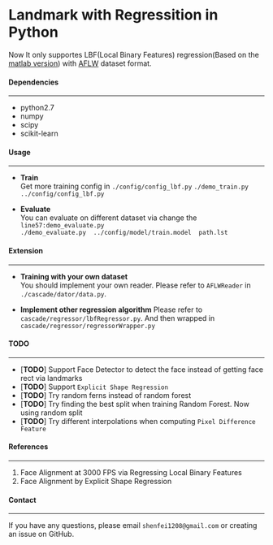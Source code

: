Landmark with Regressition in Python
====
Now It only supportes LBF(Local Binary Features) regression(Based on the [matlab version](https://github.com/jwyang/face-alignment)) with [AFLW](http://lrs.icg.tugraz.at/research/aflw/) dataset format.      

#### __Dependencies__    
---    
* python2.7    
* numpy    
* scipy    
* scikit-learn    

#### __Usage__    
---    

* __Train__    
Get more training config in `./config/config_lbf.py` 
`./demo_train.py ../config/config_lbf.py`    

* __Evaluate__     
You can evaluate on different dataset via change the `line57:demo_evaluate.py`        
`./demo_evaluate.py  ../config/model/train.model  path.lst`    

#### __Extension__
---    
* __Training with your own dataset__    
You should implement your own reader. Please refer to `AFLWReader` in `./cascade/dator/data.py`.

* __Implement other regression algorithm__ 
Please refer to `cascade/regressor/lbfRegressor.py`. And then wrapped in `cascade/regressor/regressorWrapper.py`


#### __TODO__    
---     
* [__TODO__] Support Face Detector to detect the face instead of getting face rect via landmarks
* [__TODO__] Support `Explicit Shape Regression`    
* [__TODO__] Try random ferns instead of random forest   
* [__TODO__] Try finding the best split when training Random Forest. Now using random split    
* [__TODO__] Try different interpolations when computing `Pixel Difference Feature`      



#### __References__    
---    
1. Face Alignment at 3000 FPS via Regressing Local Binary Features    
2. Face Alignment by Explicit Shape Regression

#### __Contact__    
---    
If you have any questions, please email `shenfei1208@gmail.com` or creating an issue on GitHub.
